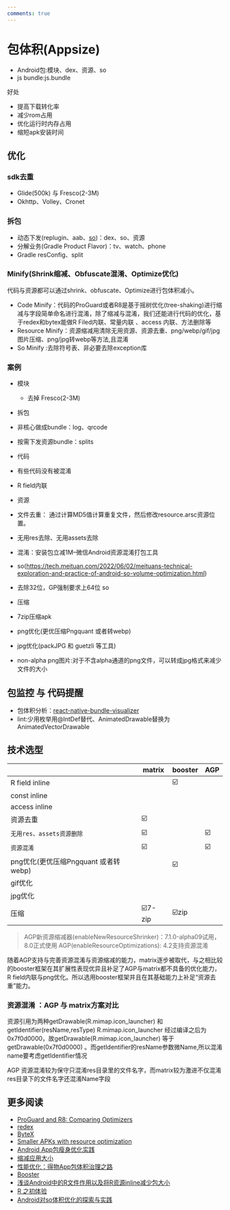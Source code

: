 ```yaml
---
comments: true
---
```


# 包体积(Appsize)

- Android包:模块、dex、资源、so
- js bundle:js.bundle 

好处

- 提高下载转化率
- 减少rom占用
- 优化运行时内存占用
- 缩短apk安装时间



## 优化

### sdk去重
- Glide(500k) 与 Fresco(2-3M)
- Okhttp、Volley、Cronet
 
### 拆包
- 动态下发(replugin、aab、[so](https://github.com/IMFWorks/Android-So-Handler))：dex、so、资源
- 分解业务(Gradle Product Flavor)：tv、watch、phone
- Gradle resConfig、split

### Minify(Shrink缩减、Obfuscate混淆、Optimize优化)

代码与资源都可以通过shrink、obfuscate、Optimize进行包体积减小。
- Code Minify：代码的ProGuard或者R8是基于摇树优化(tree-shaking)进行缩减与字段简单命名进行混淆，除了缩减与混淆，我们还能进行代码的优化，基于redex和bytex能做R Filed内联、常量内联 、access 内联、方法删除等
- Resource Minify：资源缩减用清除无用资源、资源去重、png/webp/gif/jpg图片压缩、png/jpg转webp等方法,且混淆
- So Minify :去除符号表、非必要去除exception库

### 案例
- 模块
    - 去掉 Fresco(2-3M)
- 拆包
 - 非核心做成bundle：log、qrcode
 - 按需下发资源bundle：splits

- 代码
 - 有些代码没有被混淆
 - R field内联

- 资源
 - 文件去重：
   通过计算MD5值计算重复文件，然后修改resource.arsc资源位置。
 - 无用res去除、无用assets去除
 - 混淆：安装包立减1M–微信Android资源混淆打包工具
- so(https://tech.meituan.com/2022/06/02/meituans-technical-exploration-and-practice-of-android-so-volume-optimization.html)
 - 去除32位，GP强制要求上64位 so
- 压缩
 - 7zip压缩apk
 - png优化(更优压缩Pngquant 或者转webp)
 - jpg优化(packJPG 和 guetzli 等工具)
 - non-alpha png图片:对于不含alpha通道的png文件，可以转成jpg格式来减少文件的大小

## 包监控 与 代码提醒

- 包体积分析：[react-native-bundle-visualizer](https://github.com/IjzerenHein/react-native-bundle-visualizer)
- lint:少用枚举用@IntDef替代、AnimatedDrawable替换为AnimatedVectorDrawable

## 技术选型

|   |matrix|booster|AGP
|--|--|--|--|
R field inline|  |☑️|
const inline  |  |   | 
access inline |  |   |
资源去重       |☑️|  | 
`无用res、assets资源删除`|☑️| | ☑️
`资源混淆`       |☑️| | ☑️
png优化(更优压缩Pngquant 或者转webp)||☑️|
gif优化| | | |
jpg优化| | | |
压缩           |☑️7-zip|☑️zip|

> AGP新资源缩减器(enableNewResourceShrinker)：7.1.0-alpha09试用，8.0正式使用
> AGP(enableResourceOptimizations): 4.2支持资源混淆

随着AGP支持与完善资源混淆与资源缩减的能力，matrix逐步被取代，与之相比较的booster框架在其扩展性表现优异且补足了AGP与matrix都不具备的优化能力，R field内联与png优化。所以选用booster框架并且在其基础能力上补足“资源去重”能力。  


### 资源混淆 ：AGP 与 matrix方案对比


资源引用为两种getDrawable(R.mimap.icon_launcher) 和 getIdentifier(resName,resType)
R.mimap.icon_launcher 经过编译之后为0x7f0d0000，故getDrawable(R.mimap.icon_launcher)  等于 getDrawable(0x7f0d0000) 。而getIdentifier的resName参数微Name,所以混淆name要考虑getIdentifier情况

AGP 资源混淆较为保守只混淆res目录里的文件名字，而matrix较为激进不仅混淆res目录下的文件名字还混淆Name字段
## 更多阅读

- [ProGuard and R8: Comparing Optimizers](https://www.guardsquare.com/blog/proguard-and-r8)
- [redex](https://github.com/facebook/redex)
- [ByteX](https://github.com/bytedance/ByteX)
- [Smaller APKs with resource optimization](https://jakewharton.com/smaller-apks-with-resource-optimization/)
- [Android App包瘦身优化实践](https://tech.meituan.com/2017/04/07/android-shrink-overall-solution.html)
- [缩减应用大小](https://developer.android.com/topic/performance/reduce-apk-size?hl=zh-cn)
- [性能优化：得物App包体积治理之路](https://mp.weixin.qq.com/s/1aAgY4OPnZl650Q8vD3LNA)
- [Booster](https://booster.johnsonlee.io/zh/guide/)
- [浅谈Android中的R文件作用以及将R资源inline减少包大小](https://yuweiguocn.github.io/android-r-inline/)
- [R 之初体验](https://medium.com/@morefreefg/%E5%85%B3%E4%BA%8E-r-%E7%9A%84%E4%B8%80%E5%88%87-355f5049bc2c)
- [Android对so体积优化的探索与实践](https://tech.meituan.com/2022/06/02/meituans-technical-exploration-and-practice-of-android-so-volume-optimization.html)
